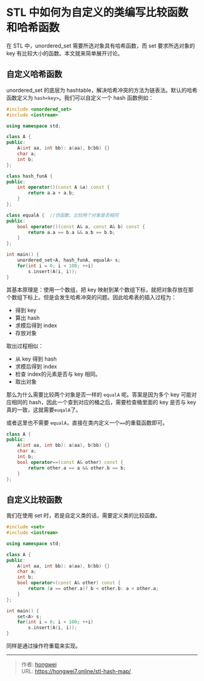 # STL 中如何为自定义的类编写比较函数和哈希函数


 在 STL 中，unordered_set 需要所选对象具有哈希函数，而 set 要求所选对象的 key 有比较大小的函数。本文就来简单展开讨论。

## 自定义哈希函数

unordered_set 的底层为 hashtable，解决哈希冲突的方法为链表法。默认的哈希函数定义为 `hash<key>`。我们可以自定义一个 hash 函数例如：

```cpp
#include <unordered_set>
#include <iostream>

using namespace std;

class A {
public:
    A(int aa, int bb): a(aa), b(bb) {}
    char a;
    int b;
};

class hash_funA {
public:
    int operator()(const A &a) const {
        return a.a + a.b;
    }
};

class equalA {  //仿函数，比较两个对象是否相同
public:
    bool operator()(const A& a, const A& b) const {
        return a.a == b.a && a.b == b.b;
    }
};

int main() {
    unordered_set<A, hash_funA, equalA> s;
    for(int i = 0; i < 100; ++i)
        s.insert(A(i, i));
}
```

其基本原理是：使用一个数组，把 key 映射到某个数组下标，就把对象存放在那个数组下标上。但是会发生哈希冲突的问题。因此哈希表的插入过程为：

- 得到 key
- 算出 hash
- 求模后得到 index
- 存放对象

取出过程相似：

- 从 key 得到 hash
- 求模后得到 index
- 检查 index的元素是否与 key 相同。
- 取出对象

那么为什么需要比较两个对象是否一样的 `equalA` 呢。答案是因为多个 key 可能对应相同的 hash，因此一个查到对应的桶之后，需要检查桶里面的 key 是否与 key 真的一致，这就需要`euqalA`了。

或者这里也不需要 `equalA`，直接在类内定义一个`==`的重载函数即可。

```cpp
class A {
public:
    A(int aa, int bb): a(aa), b(bb) {}
    char a;
    int b;
    bool operator==(const A& other) const {
        return other.a == a && other.b == b;
    }
};
```


## 自定义比较函数

我们在使用 set 时，若是自定义类的话，需要定义类的比较函数。

```cpp
#include <set>
#include <iostream>

using namespace std;

class A {
public:
    A(int aa, int bb): a(aa), b(bb) {}
    char a;
    int b;
    bool operator<(const A& other) const {
        return (a == other.a)? b < other.b: a < other.a;
    }
};

int main() {
    set<A> s;
    for(int i = 0; i < 100; ++i)
        s.insert(A(i, i));
}
```

同样是通过操作符重载来实现。

---

> 作者: [hongwei](https://github.com/hongwei7)  
> URL: https://hongwei7.online/stl-hash-map/  

